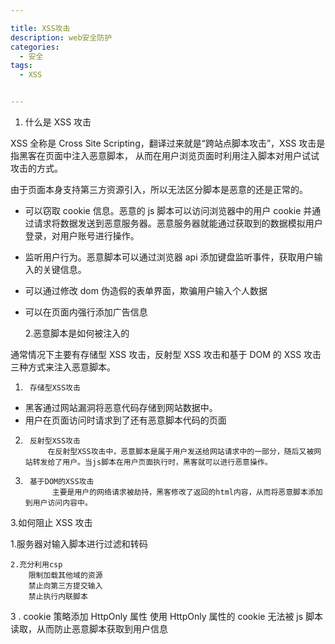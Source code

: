 ```yaml
---

title: XSS攻击
description: web安全防护
categories:
  - 安全
tags:
  - XSS


---
```


1. 什么是 XSS 攻击

XSS 全称是 Cross Site Scripting，翻译过来就是“跨站点脚本攻击”，XSS 攻击是指黑客在页面中注入恶意脚本，
从而在用户浏览页面时利用注入脚本对用户试试攻击的方式。

由于页面本身支持第三方资源引入，所以无法区分脚本是恶意的还是正常的。

- 可以窃取 cookie 信息。恶意的 js 脚本可以访问浏览器中的用户 cookie 并通过请求将数据发送到恶意服务器。恶意服务器就能通过获取到的数据模拟用户登录，对用户账号进行操作。
- 监听用户行为。恶意脚本可以通过浏览器 api 添加键盘监听事件，获取用户输入的关键信息。
- 可以通过修改 dom 伪造假的表单界面，欺骗用户输入个人数据
- 可以在页面内强行添加广告信息

  2.恶意脚本是如何被注入的

通常情况下主要有存储型 XSS 攻击，反射型 XSS 攻击和基于 DOM 的 XSS 攻击三种方式来注入恶意脚本。

1.      存储型XSS攻击

- 黑客通过网站漏洞将恶意代码存储到网站数据中。
- 用户在页面访问时请求到了还有恶意脚本代码的页面

2.      反射型XSS攻击
            在反射型XSS攻击中，恶意脚本是属于用户发送给网站请求中的一部分，随后又被网站转发给了用户。当js脚本在用户页面执行时，黑客就可以进行恶意操作。

3.      基于DOM的XSS攻击
             主要是用户的网络请求被劫持，黑客修改了返回的html内容，从而将恶意脚本添加到用户访问内容中。

3.如何阻止 XSS 攻击
  
 1.服务器对输入脚本进行过滤和转码

    2.充分利用csp
        限制加载其他域的资源
        禁止向第三方提交输入
        禁止执行内联脚本

3 . cookie 策略添加 HttpOnly 属性
使用 HttpOnly 属性的 cookie 无法被 js 脚本读取，从而防止恶意脚本获取到用户信息

